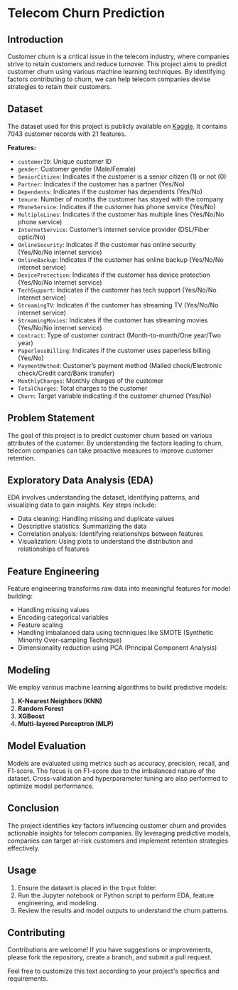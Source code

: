 # Telecom Churn Prediction

## Introduction
Customer churn is a critical issue in the telecom industry, where companies strive to retain customers and reduce turnover. This project aims to predict customer churn using various machine learning techniques. By identifying factors contributing to churn, we can help telecom companies devise strategies to retain their customers.

## Dataset
The dataset used for this project is publicly available on [Kaggle](https://www.kaggle.com/datasets/datazng/telecom-company-churn-rate-call-center-data). It contains 7043 customer records with 21 features.

**Features:**
- `customerID`: Unique customer ID
- `gender`: Customer gender (Male/Female)
- `SeniorCitizen`: Indicates if the customer is a senior citizen (1) or not (0)
- `Partner`: Indicates if the customer has a partner (Yes/No)
- `Dependents`: Indicates if the customer has dependents (Yes/No)
- `tenure`: Number of months the customer has stayed with the company
- `PhoneService`: Indicates if the customer has phone service (Yes/No)
- `MultipleLines`: Indicates if the customer has multiple lines (Yes/No/No phone service)
- `InternetService`: Customer’s internet service provider (DSL/Fiber optic/No)
- `OnlineSecurity`: Indicates if the customer has online security (Yes/No/No internet service)
- `OnlineBackup`: Indicates if the customer has online backup (Yes/No/No internet service)
- `DeviceProtection`: Indicates if the customer has device protection (Yes/No/No internet service)
- `TechSupport`: Indicates if the customer has tech support (Yes/No/No internet service)
- `StreamingTV`: Indicates if the customer has streaming TV (Yes/No/No internet service)
- `StreamingMovies`: Indicates if the customer has streaming movies (Yes/No/No internet service)
- `Contract`: Type of customer contract (Month-to-month/One year/Two year)
- `PaperlessBilling`: Indicates if the customer uses paperless billing (Yes/No)
- `PaymentMethod`: Customer’s payment method (Mailed check/Electronic check/Credit card/Bank transfer)
- `MonthlyCharges`: Monthly charges of the customer
- `TotalCharges`: Total charges to the customer
- `Churn`: Target variable indicating if the customer churned (Yes/No)

## Problem Statement
The goal of this project is to predict customer churn based on various attributes of the customer. By understanding the factors leading to churn, telecom companies can take proactive measures to improve customer retention.

## Exploratory Data Analysis (EDA)
EDA involves understanding the dataset, identifying patterns, and visualizing data to gain insights. Key steps include:
- Data cleaning: Handling missing and duplicate values
- Descriptive statistics: Summarizing the data
- Correlation analysis: Identifying relationships between features
- Visualization: Using plots to understand the distribution and relationships of features

## Feature Engineering
Feature engineering transforms raw data into meaningful features for model building:
- Handling missing values
- Encoding categorical variables
- Feature scaling
- Handling imbalanced data using techniques like SMOTE (Synthetic Minority Over-sampling Technique)
- Dimensionality reduction using PCA (Principal Component Analysis)

## Modeling
We employ various machine learning algorithms to build predictive models:
1. **K-Nearest Neighbors (KNN)**
2. **Random Forest**
3. **XGBoost**
4. **Multi-layered Perceptron (MLP)**

## Model Evaluation
Models are evaluated using metrics such as accuracy, precision, recall, and F1-score. The focus is on F1-score due to the imbalanced nature of the dataset. Cross-validation and hyperparameter tuning are also performed to optimize model performance.

## Conclusion
The project identifies key factors influencing customer churn and provides actionable insights for telecom companies. By leveraging predictive models, companies can target at-risk customers and implement retention strategies effectively.

## Usage
1. Ensure the dataset is placed in the `Input` folder.
2. Run the Jupyter notebook or Python script to perform EDA, feature engineering, and modeling.
3. Review the results and model outputs to understand the churn patterns.

## Contributing
Contributions are welcome! If you have suggestions or improvements, please fork the repository, create a branch, and submit a pull request.

Feel free to customize this text according to your project's specifics and requirements.
